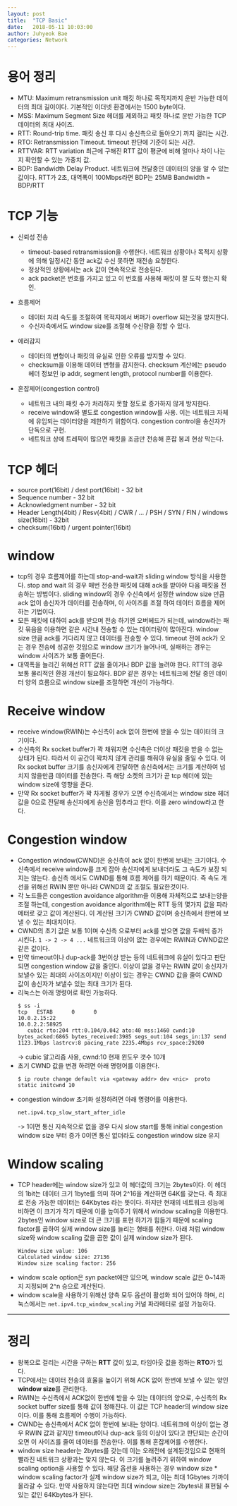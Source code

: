 ```yaml
---
layout: post
title:  "TCP Basic"
date:   2018-05-11 10:03:00
author: Juhyeok Bae
categories: Network
---
```


# 용어 정리
- MTU: Maximum retransmission unit
       패킷 하나로 목적지까지 운반 가능한 데이터의 최대 길이이다. 기본적인 이더넷 환경에서는 1500 byte이다.
- MSS: Maximum Segment Size
       헤더를 제외하고 패킷 하나로 운반 가능한 TCP 데이터의 최대 사이즈.
- RTT: Round-trip time.
       패킷 송신 후 다시 송신측으로 돌아오기 까지 걸리는 시간.
- RTO: Retransmission Timeout.
       timeout 판단에 기준이 되는 시간.
- RTTVAR: RTT variation
          최근에 구해진 RTT 값이 평균에 비해 얼마나 차이 나는지 확인할 수 있는 가중치 값.
- BDP: Bandwidth Delay Product.
       네트워크에 전달중인 데이터의 양을 알 수 있는 값이다.
       RTT가 2초, 대역폭이 100Mbps라면 BDP는 25MB
       Bandwidth = BDP/RTT

# TCP 기능
- 신뢰성 전송
  - timeout-based retransmission을 수행한다. 네트워크 상황이나 목적지 상황에 의해 일정시간 동안 ack값 수신 못하면 재전송 요청한다.
  - 정상적인 상황에서는 ack 값이 연속적으로 전송된다.
  - ack packet은 번호를 가지고 있고 이 번호를 사용해 패킷이 잘 도착 했는지 확인.

- 흐름제어
  - 데이터 처리 속도를 조절하여 목적지에서 버퍼가 overflow 되는것을 방지한다.
  - 수신자측에서도 window size를 조절해 수신량을 정할 수 있다.

- 에러감지
  - 데이터의 변형이나 패킷의 유실로 인한 오류를 방지할 수 있다.
  - checksum을 이용해 데이터 변형을 감지한다.
    checksum 계산에는 pseudo 헤더 정보인 ip addr, segment length, protocol number를 이용한다.

- 혼잡제어(congestion control)
  - 네트워크 내의 패킷 수가 처리하지 못할 정도로 증가하지 않게 방지한다.
  - receive window와 별도로 congestion window를 사용. 이는 네트워크 자체에 유입되는 데이터양을 제한하기 위함이다.
    congestion control을 송신자가 단독으로 구현.
  - 네트워크 상에 트레픽이 많으면 패킷을 조금만 전송해 혼잡 붕괴 현상 막는다.

# TCP 헤더
- source port(16bit) / dest port(16bit) - 32 bit
- Sequence number - 32 bit
- Acknowledgment number - 32 bit
- Header Length(4bit) / Resv(4bit) / CWR / ... / PSH / SYN / FIN / windows size(16bit) - 32bit
- checksum(16bit) / urgent pointer(16bit)

# window
- tcp의 경우 흐름제어를 하는데 stop-and-wait과 sliding window 방식을 사용한다.
  stop and wait 의 경우 매번 전송한 패킷에 대해 ack를 받아야 다음 패킷을 전송하는 방법이다. sliding window의 경우 수신측에서 설정한 window size 만큼 ack 없이 송신자가 데이터를 전송하며, 이 사이즈를 조절 하여 데이터 흐름을 제어하는 기법이다.
- 모든 패킷에 대하여 ack를 받으며 전송 하기엔 오버헤드가 되는데, window라는 패킷 묶음을 이용하면 같은 시간내 전송할 수 있는 데이터량이 많아진다.
  window size 만큼 ack를 기다리지 않고 데이터를 전송할 수 있다. timeout 전에 ack가 오는 경우 전송에 성공한 것임으로 window 크기가 늘어나며, 실패하는 경우는 window 사이즈가 보통 줄어든다.
- 대역폭을 늘리긴 위해선 RTT 값을 줄이거나 BDP 값을 늘려야 한다. RTT의 경우 보통 물리적인 환경 개선이 필요하다. BDP 같은 경우는 네트워크에 전달 중인 데이터 양의 흐름으로 window size를 조절하면 개선이 가능하다.

# Receive window
- receive window(RWIN)는 수신측이 ack 없이 한번에 받을 수 있는 데이터의 크기이다.
- 수신측의 Rx socket buffer가 꽉 채워지면 수신측은 더이상 패킷을 받을 수 없는 상태가 된다. 따라서 이 공간이 꽉차지 않게 관리를 해줘야 유실을 줄일 수 있다. 이 Rx socket buffer 크기를 송신자에게 전달하면 송신측에서는 크기를 계산하여 넘치지 않을만큼 데이터를 전송한다. 즉 해당 소켓의 크기가 곧 tcp 헤더에 있는 window size에 영향을 준다.
- 만약 Rx socket buffer가 꽉 차게될 경우가 오면 수신측에서는 window size 헤더 값을 0으로 전달해 송신자에게 송신을 멈추라고 한다. 이를 zero window라고 한다.

# Congestion window
- Congestion window(CWND)은 송신측이 ack 없이 한번에 보내는 크기이다. 수신측에서 receive window를 크게 잡아 송신자에게 보내더라도 그 속도가 보장 되지는 않는다. 송신측 에서도 CWND를 통해 흐름 제어를 하기 때문이다. 즉 속도 개선을 위해선 RWIN 뿐만 아니라 CWND의 값 조절도 필요한것이다.
- 각 노드들은 congestion avoidance algorithm을 이용해 자체적으로 보내는양을 조절 하는데, congestion avoidance algorithm에는 RTT 등의 몇가지 값을 파라메터로 갖고 값이 계산된다. 이 계산된 크기가 CWND 값이며 송신측에서 한번에 보낼 수 있는 최대치이다.
- CWND의 초기 값은 보통 1이며 수신측 으로부터 ack를 받으면 값을 두배씩 증가 시킨다. `1 -> 2 -> 4 ...` 네트워크의 이상이 없는 경우에는 RWIN과 CWND값은 같은 값이다.
- 만약 timeout이나 dup-ack를 3번이상 받는 등의 네트워크에 유실이 있다고 판단되면 congestion window 값을 줄인다. 이상이 없을 경우는 RWIN 값이 송신자가 보낼수 있는 최대의 사이즈이지만 이상이 있는 경우는 CWND 값을 줄여 CWND 값이 송신자가 보낼수 있는 최대 크기가 된다.
- 리눅스는 아래 명령어로 확인 가능하다.  
  ```
  $ ss -i
  tcp   ESTAB      0      0                                                                         10.0.2.15:22                                                                                     10.0.2.2:58925
	 cubic rto:204 rtt:0.104/0.042 ato:40 mss:1460 cwnd:10 bytes_acked:6865 bytes_received:3985 segs_out:104 segs_in:137 send 1123.1Mbps lastrcv:8 pacing_rate 2235.4Mbps rcv_space:29200
  ```
  -> cubic 알고리즘 사용, cwnd:10 현재 윈도우 갯수 10개
- 초기 CWND 값을 변경 하려면 아래 명령어를 이용한다.
  ```
  $ ip route change default via <gateway addr> dev <nic>  proto static initcwnd 10
  ```
- congestion window 초기화 설정하려면 아래 명령어를 이용한다.
  ```
  net.ipv4.tcp_slow_start_after_idle
  ```
  -> 1이면 통신 지속적으로 없을 경우 다시 slow start를 통해 initial congestion window size 부터 증가
     0이면 통신 없더라도 congestion window size 유지

# Window scaling
- TCP header에는 window size가 있고 이 헤더값의 크기는 2bytes이다. 이 헤더의 1bit는 데이터 크기 1byte를 의미 하며 2^16을 계산하면 64K를 갖는다. 즉 최대로 전송 가능한 데이터는 64Kbytes 라는 뜻이다.
  하지만 현재의 네트워크 성능에 비하면 이 크기가 작기 때문에 이를 높여주기 위해서 window scaling을 이용한다. 2bytes인 window size로 더 큰 크기를 표현 하기가 힘들기 때문에 scaling factor를 곱하여 실제 window size를 늘리는 형태를 취한다. 아래 처럼 window size와 window scaling 값을 곱한 값이 실제 window size가 된다.
  ```
  Window size value: 106
  Calculated window size: 27136
  Window size scaling factor: 256
  ```
- window scale option은 syn packet에만 있으며, window scale 값은 0~14까지 지정되며 2^n 승으로 계산된다.
- window scale을 사용하기 위해선 양측 모두 옵션이 활성화 되어 있어야 하며, 리눅스에서는 `net.ipv4.tcp_window_scaling` 커널 파라메터로 설정 가능하다.

---
# 정리
- 왕복으로 걸리는 시간을 구하는 **RTT** 값이 있고, 타임아웃 값을 정하는 **RTO**가 있다.
- TCP에서는 데이터 전송의 효율을 높이기 위해 ACK 없이 한번에 보낼 수 있는 양인 **window size**를 관리한다.
- RWIN는 수신측에서 ACK없이 한번에 받을 수 있는 데이터의 양으로, 수신측의 Rx socket buffer size를 통해 값이 정해진다. 이 값은 TCP header의 window size이다. 이를 통해 흐름제어 수행이 가능하다.
- CWND는 송신측에서 ACK 없이 한번에 보내는 양이다. 네트워크에 이상이 없는 경우 RWIN 값과 같지만 timeout이나 dup-ack 등의 이상이 있다고 판단되는 순간이 오면 이 사이즈를 줄여 데이터를 전송한다. 이를 통해 혼잡제어를 수행한다.
- window size header는 2bytes를 갖는데 이는 오래전에 설계된것임으로 현재의 빨라진 네트워크 상황과는 맞지 않는다. 이 크기를 늘려주기 위하여 window scaling option을 사용할 수 있다. 해당 옵션을 사용하는 경우 window size * window scaling factor가 실제 window size가 되고, 이는 최대 1Gbytes 가까이 올라갈 수 있다. 만약 사용하지 않는다면 최대 window size는 2bytes내 표현될 수 있는 값인 64Kbytes가 된다.
